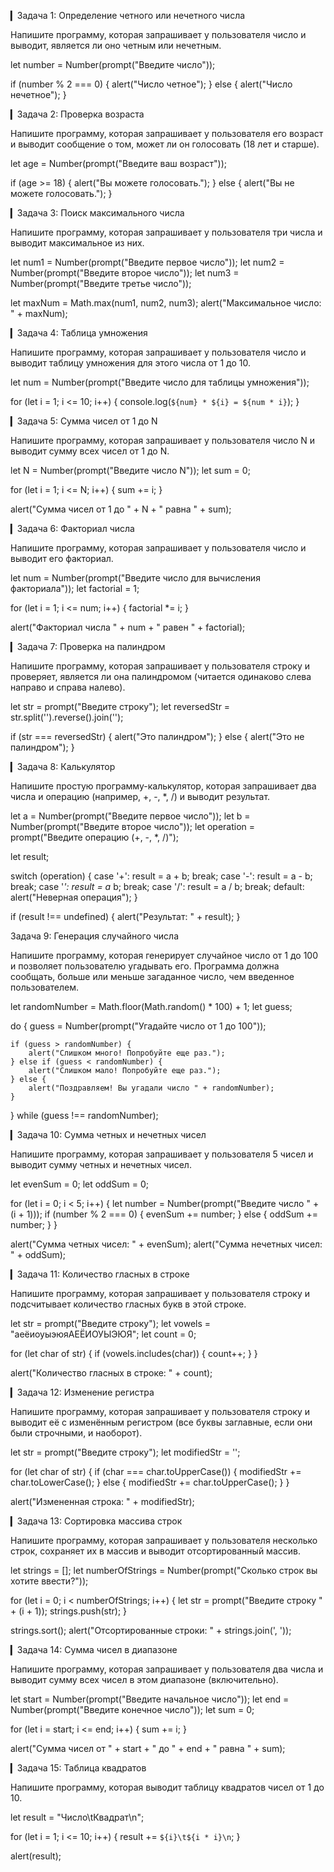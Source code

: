 
▎Задача 1: Определение четного или нечетного числа

Напишите программу, которая запрашивает у пользователя число и выводит, является ли оно четным или нечетным.

let number = Number(prompt("Введите число"));

if (number % 2 === 0) {
  alert("Число четное");
} else {
  alert("Число нечетное");
}

▎Задача 2: Проверка возраста

Напишите программу, которая запрашивает у пользователя его возраст и выводит сообщение о том, может ли он голосовать (18 лет и старше).

let age = Number(prompt("Введите ваш возраст"));

if (age >= 18) {
  alert("Вы можете голосовать.");
} else {
  alert("Вы не можете голосовать.");
}

▎Задача 3: Поиск максимального числа

Напишите программу, которая запрашивает у пользователя три числа и выводит максимальное из них.

let num1 = Number(prompt("Введите первое число"));
let num2 = Number(prompt("Введите второе число"));
let num3 = Number(prompt("Введите третье число"));

let maxNum = Math.max(num1, num2, num3);
alert("Максимальное число: " + maxNum);

▎Задача 4: Таблица умножения

Напишите программу, которая запрашивает у пользователя число и выводит таблицу умножения для этого числа от 1 до 10.

let num = Number(prompt("Введите число для таблицы умножения"));

for (let i = 1; i <= 10; i++) {
  console.log(`${num} * ${i} = ${num * i}`);
}

▎Задача 5: Сумма чисел от 1 до N

Напишите программу, которая запрашивает у пользователя число N и выводит сумму всех чисел от 1 до N.

let N = Number(prompt("Введите число N"));
let sum = 0;

for (let i = 1; i <= N; i++) {
  sum += i;
}

alert("Сумма чисел от 1 до " + N + " равна " + sum);

▎Задача 6: Факториал числа

Напишите программу, которая запрашивает у пользователя число и выводит его факториал.

let num = Number(prompt("Введите число для вычисления факториала"));
let factorial = 1;

for (let i = 1; i <= num; i++) {
  factorial *= i;
}

alert("Факториал числа " + num + " равен " + factorial);

▎Задача 7: Проверка на палиндром

Напишите программу, которая запрашивает у пользователя строку и проверяет, является ли она палиндромом (читается одинаково слева направо и справа налево).

let str = prompt("Введите строку");
let reversedStr = str.split('').reverse().join('');

if (str === reversedStr) {
  alert("Это палиндром");
} else {
  alert("Это не палиндром");
}

▎Задача 8: Калькулятор

Напишите простую программу-калькулятор, которая запрашивает два числа и операцию (например, +, -, *, /) и выводит результат.

let a = Number(prompt("Введите первое число"));
let b = Number(prompt("Введите второе число"));
let operation = prompt("Введите операцию (+, -, *, /)");

let result;

switch (operation) {
  case '+':
    result = a + b;
    break;
  case '-':
    result = a - b;
    break;
  case '*':
    result = a* b;
    break;
  case '/':
    result = a / b;
    break;
  default:
    alert("Неверная операция");
}

if (result !== undefined) {
  alert("Результат: " + result);
}


Задача 9: Генерация случайного числа

Напишите программу, которая генерирует случайное число от 1 до 100 и позволяет пользователю угадывать его. Программа должна сообщать, больше или меньше загаданное число, чем введенное пользователем.

let randomNumber = Math.floor(Math.random() * 100) + 1;
let guess;

do {
    guess = Number(prompt("Угадайте число от 1 до 100"));

    if (guess > randomNumber) {
        alert("Слишком много! Попробуйте еще раз.");
    } else if (guess < randomNumber) {
        alert("Слишком мало! Попробуйте еще раз.");
    } else {
        alert("Поздравляем! Вы угадали число " + randomNumber);
    }
} while (guess !== randomNumber);

▎Задача 10: Сумма четных и нечетных чисел

Напишите программу, которая запрашивает у пользователя 5 чисел и выводит сумму четных и нечетных чисел.

let evenSum = 0;
let oddSum = 0;

for (let i = 0; i < 5; i++) {
    let number = Number(prompt("Введите число " + (i + 1)));
    if (number % 2 === 0) {
        evenSum += number;
    } else {
        oddSum += number;
    }
}

alert("Сумма четных чисел: " + evenSum);
alert("Сумма нечетных чисел: " + oddSum);

▎Задача 11: Количество гласных в строке

Напишите программу, которая запрашивает у пользователя строку и подсчитывает количество гласных букв в этой строке.

let str = prompt("Введите строку");
let vowels = "аеёиоуыэюяАЕЁИОУЫЭЮЯ";
let count = 0;

for (let char of str) {
    if (vowels.includes(char)) {
        count++;
    }
}

alert("Количество гласных в строке: " + count);

▎Задача 12: Изменение регистра

Напишите программу, которая запрашивает у пользователя строку и выводит её с изменённым регистром (все буквы заглавные, если они были строчными, и наоборот).

let str = prompt("Введите строку");
let modifiedStr = '';

for (let char of str) {
    if (char === char.toUpperCase()) {
        modifiedStr += char.toLowerCase();
    } else {
        modifiedStr += char.toUpperCase();
    }
}

alert("Измененная строка: " + modifiedStr);

▎Задача 13: Сортировка массива строк

Напишите программу, которая запрашивает у пользователя несколько строк, сохраняет их в массив и выводит отсортированный массив.

let strings = [];
let numberOfStrings = Number(prompt("Сколько строк вы хотите ввести?"));

for (let i = 0; i < numberOfStrings; i++) {
    let str = prompt("Введите строку " + (i + 1));
    strings.push(str);
}

strings.sort();
alert("Отсортированные строки: " + strings.join(', '));

▎Задача 14: Сумма чисел в диапазоне

Напишите программу, которая запрашивает у пользователя два числа и выводит сумму всех чисел в этом диапазоне (включительно).

let start = Number(prompt("Введите начальное число"));
let end = Number(prompt("Введите конечное число"));
let sum = 0;

for (let i = start; i <= end; i++) {
    sum += i;
}

alert("Сумма чисел от " + start + " до " + end + " равна " + sum);

▎Задача 15: Таблица квадратов

Напишите программу, которая выводит таблицу квадратов чисел от 1 до 10.

let result = "Число\tКвадрат\n";

for (let i = 1; i <= 10; i++) {
    result += `${i}\t${i * i}\n`;
}

alert(result);
